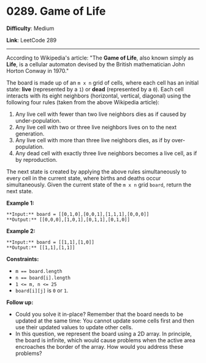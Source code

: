# 0289. Game of Life

**Difficulty**: Medium

**Link**: LeetCode 289

---

According to Wikipedia's article: "The **Game of Life**, also known simply as **Life**, is a cellular automaton devised by the British mathematician John Horton Conway in 1970."

The board is made up of an `m x n` grid of cells, where each cell has an initial state: **live** (represented by a `1`) or **dead** (represented by a `0`). Each cell interacts with its eight neighbors (horizontal, vertical, diagonal) using the following four rules (taken from the above Wikipedia article):

1. Any live cell with fewer than two live neighbors dies as if caused by under-population.
2. Any live cell with two or three live neighbors lives on to the next generation.
3. Any live cell with more than three live neighbors dies, as if by over-population.
4. Any dead cell with exactly three live neighbors becomes a live cell, as if by reproduction.

The next state is created by applying the above rules simultaneously to every cell in the current state, where births and deaths occur simultaneously. Given the current state of the `m x n` grid `board`, return the next state.

**Example 1:**

    **Input:** board = [[0,1,0],[0,0,1],[1,1,1],[0,0,0]]
    **Output:** [[0,0,0],[1,0,1],[0,1,1],[0,1,0]]

**Example 2:**

    **Input:** board = [[1,1],[1,0]]
    **Output:** [[1,1],[1,1]]

**Constraints:**

* `m == board.length`
* `n == board[i].length`
* `1 <= m, n <= 25`
* `board[i][j]` is `0` or `1`.

**Follow up:**

* Could you solve it in-place? Remember that the board needs to be updated at the same time: You cannot update some cells first and then use their updated values to update other cells.
* In this question, we represent the board using a 2D array. In principle, the board is infinite, which would cause problems when the active area encroaches the border of the array. How would you address these problems?
